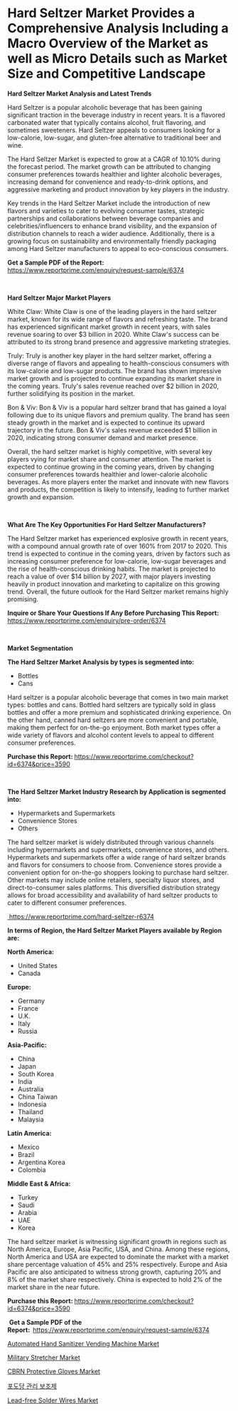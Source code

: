 <p><h1>Hard Seltzer Market Provides a Comprehensive Analysis Including a Macro Overview of the Market as well as Micro Details such as Market Size and Competitive Landscape</h1></p><p><strong>Hard Seltzer Market Analysis and Latest Trends</strong></p>
<p><p>Hard Seltzer is a popular alcoholic beverage that has been gaining significant traction in the beverage industry in recent years. It is a flavored carbonated water that typically contains alcohol, fruit flavoring, and sometimes sweeteners. Hard Seltzer appeals to consumers looking for a low-calorie, low-sugar, and gluten-free alternative to traditional beer and wine.</p><p>The Hard Seltzer Market is expected to grow at a CAGR of 10.10% during the forecast period. The market growth can be attributed to changing consumer preferences towards healthier and lighter alcoholic beverages, increasing demand for convenience and ready-to-drink options, and aggressive marketing and product innovation by key players in the industry.</p><p>Key trends in the Hard Seltzer Market include the introduction of new flavors and varieties to cater to evolving consumer tastes, strategic partnerships and collaborations between beverage companies and celebrities/influencers to enhance brand visibility, and the expansion of distribution channels to reach a wider audience. Additionally, there is a growing focus on sustainability and environmentally friendly packaging among Hard Seltzer manufacturers to appeal to eco-conscious consumers.</p></p>
<p><strong>Get a Sample PDF of the Report:&nbsp;</strong> <a href="https://www.reportprime.com/enquiry/request-sample/6374">https://www.reportprime.com/enquiry/request-sample/6374</a></p>
<p>&nbsp;</p>
<p><strong>Hard Seltzer Major Market Players</strong></p>
<p><p>White Claw: White Claw is one of the leading players in the hard seltzer market, known for its wide range of flavors and refreshing taste. The brand has experienced significant market growth in recent years, with sales revenue soaring to over $3 billion in 2020. White Claw's success can be attributed to its strong brand presence and aggressive marketing strategies.</p><p>Truly: Truly is another key player in the hard seltzer market, offering a diverse range of flavors and appealing to health-conscious consumers with its low-calorie and low-sugar products. The brand has shown impressive market growth and is projected to continue expanding its market share in the coming years. Truly's sales revenue reached over $2 billion in 2020, further solidifying its position in the market.</p><p>Bon & Viv: Bon & Viv is a popular hard seltzer brand that has gained a loyal following due to its unique flavors and premium quality. The brand has seen steady growth in the market and is expected to continue its upward trajectory in the future. Bon & Viv's sales revenue exceeded $1 billion in 2020, indicating strong consumer demand and market presence.</p><p>Overall, the hard seltzer market is highly competitive, with several key players vying for market share and consumer attention. The market is expected to continue growing in the coming years, driven by changing consumer preferences towards healthier and lower-calorie alcoholic beverages. As more players enter the market and innovate with new flavors and products, the competition is likely to intensify, leading to further market growth and expansion.</p></p>
<p>&nbsp;</p>
<p><strong>What Are The Key Opportunities For Hard Seltzer Manufacturers?</strong></p>
<p><p>The Hard Seltzer market has experienced explosive growth in recent years, with a compound annual growth rate of over 160% from 2017 to 2020. This trend is expected to continue in the coming years, driven by factors such as increasing consumer preference for low-calorie, low-sugar beverages and the rise of health-conscious drinking habits. The market is projected to reach a value of over $14 billion by 2027, with major players investing heavily in product innovation and marketing to capitalize on this growing trend. Overall, the future outlook for the Hard Seltzer market remains highly promising.</p></p>
<p><strong>Inquire or Share Your Questions If Any Before Purchasing This Report:</strong> <a href="https://www.reportprime.com/enquiry/pre-order/6374">https://www.reportprime.com/enquiry/pre-order/6374</a></p>
<p>&nbsp;</p>
<p><strong>Market Segmentation</strong></p>
<p><strong>The Hard Seltzer Market Analysis by types is segmented into:</strong></p>
<p><ul><li>Bottles</li><li>Cans</li></ul></p>
<p><p>Hard seltzer is a popular alcoholic beverage that comes in two main market types: bottles and cans. Bottled hard seltzers are typically sold in glass bottles and offer a more premium and sophisticated drinking experience. On the other hand, canned hard seltzers are more convenient and portable, making them perfect for on-the-go enjoyment. Both market types offer a wide variety of flavors and alcohol content levels to appeal to different consumer preferences.</p></p>
<p><strong>Purchase this Report:&nbsp;</strong><a href="https://www.reportprime.com/checkout?id=6374&price=3590">https://www.reportprime.com/checkout?id=6374&price=3590</a></p>
<p>&nbsp;</p>
<p><strong>The Hard Seltzer Market Industry Research by Application is segmented into:</strong></p>
<p><ul><li>Hypermarkets and Supermarkets</li><li>Convenience Stores</li><li>Others</li></ul></p>
<p><p>The hard seltzer market is widely distributed through various channels including hypermarkets and supermarkets, convenience stores, and others. Hypermarkets and supermarkets offer a wide range of hard seltzer brands and flavors for consumers to choose from. Convenience stores provide a convenient option for on-the-go shoppers looking to purchase hard seltzer. Other markets may include online retailers, specialty liquor stores, and direct-to-consumer sales platforms. This diversified distribution strategy allows for broad accessibility and availability of hard seltzer products to cater to different consumer preferences.</p></p>
<p><a href="https://www.reportprime.com/hard-seltzer-r6374">&nbsp;https://www.reportprime.com/hard-seltzer-r6374</a></p>
<p><strong>In terms of Region, the Hard Seltzer Market Players available by Region are:</strong></p>
<p>
    <p> <strong> North America: </strong>
        <ul>
            <li>United States</li>
            <li>Canada</li>
        </ul>
        </p> 
    <p> <strong> Europe: </strong>
        <ul>
            <li>Germany</li>
            <li>France</li>
            <li>U.K.</li>
            <li>Italy</li>
            <li>Russia</li>
        </ul>
        </p> 
    <p> <strong> Asia-Pacific: </strong>
        <ul>
            <li>China</li>
            <li>Japan</li>
            <li>South Korea</li>
            <li>India</li>
            <li>Australia</li>
            <li>China Taiwan</li>
            <li>Indonesia</li>
            <li>Thailand</li>
            <li>Malaysia</li>
        </ul>
        </p> 
    <p> <strong> Latin America: </strong>
        <ul>
            <li>Mexico</li>
            <li>Brazil</li>
            <li>Argentina Korea</li>
            <li>Colombia</li>
        </ul>
        </p> 
    <p> <strong> Middle East & Africa: </strong>
        <ul>
            <li>Turkey</li>
            <li>Saudi</li>
            <li>Arabia</li>
            <li>UAE</li>
            <li>Korea</li>
        </ul>
    </p>
    </p>
<p><p>The hard seltzer market is witnessing significant growth in regions such as North America, Europe, Asia Pacific, USA, and China. Among these regions, North America and USA are expected to dominate the market with a market share percentage valuation of 45% and 25% respectively. Europe and Asia Pacific are also anticipated to witness strong growth, capturing 20% and 8% of the market share respectively. China is expected to hold 2% of the market share in the near future.</p></p>
<p><strong>Purchase this Report: </strong><a href="https://www.reportprime.com/checkout?id=6374&price=3590">https://www.reportprime.com/checkout?id=6374&price=3590</a></p>
<p>&nbsp;<strong>Get a Sample PDF of the Report:&nbsp;&nbsp;</strong><a href="https://www.reportprime.com/enquiry/request-sample/6374">https://www.reportprime.com/enquiry/request-sample/6374</a></p>
<p><strong></strong></p>
<p><p><a href="https://medium.com/@cristinaschiller2022/automated-hand-sanitizer-vending-machine-market-size-is-growing-at-cagr-of-4-2-65686210aaad">Automated Hand Sanitizer Vending Machine Market</a></p><p><a href="https://issuu.com/reportprime-2/docs/military-stretcher-market-size-2030.pptx">Military Stretcher Market</a></p><p><a href="https://issuu.com/reportprime-2/docs/cbrn-protective-gloves-market-size-2030.pptx">CBRN Protective Gloves Market</a></p><p><a href="https://medium.com/@caseysheehand5/%EA%B8%80%EB%A3%A8%EC%BD%94%EC%8A%A4-%EA%B4%80%EB%A6%AC-%EB%B3%B4%EC%B6%A9%EC%A0%9C-%EC%8B%9C%EC%9E%A5-%EC%A0%84%EB%A7%9D-%EC%99%84%EC%A0%84%ED%95%9C-%EC%82%B0%EC%97%85-%EB%B6%84%EC%84%9D-2024%EB%85%84%EB%B6%80%ED%84%B0-2031%EB%85%84%EA%B9%8C%EC%A7%80-3a6f4e7d83ce">포도당 관리 보조제</a></p><p><a href="https://medium.com/@charityrice1939/global-lead-free-solder-wires-market-size-and-market-trends-analysis-by-regional-outlook-04fa4b506047">Lead-free Solder Wires Market</a></p></p>